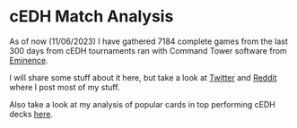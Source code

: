 # cEDH Match Analysis

As of now (11/06/2023) I have gathered 7184 complete games from the last 300 days from cEDH tournaments ran with Command Tower software from [Eminence](https://topdeck.gg/).

I will share some stuff about it here, but take a look at [Twitter](https://twitter.com/datatog) and [Reddit](https://www.reddit.com/user/Datatog) where I post most of my stuff.

Also take a look at my analysis of popular cards in top performing cEDH decks [here](https://cedhtop16analysis.streamlit.app/).
